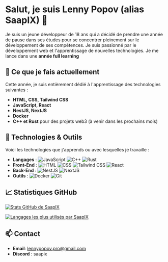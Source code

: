 # Salut, je suis Lenny Popov (alias SaapIX) 👋

Je suis un jeune développeur de 18 ans qui a décidé de prendre une année de pause dans ses études pour se concentrer pleinement sur le développement de ses compétences. Je suis passionné par le développement web et l'apprentissage de nouvelles technologies. Je me lance dans une **année full learning** 

## 🌱 Ce que je fais actuellement

Cette année, je suis entièrement dédié à l'apprentissage des technologies suivantes :

- **HTML, CSS, Tailwind CSS**
- **JavaScript, React**
- **NestJS, NextJS**
- **Docker**
- **C++ et Rust** pour des projets web3 (à venir dans les prochains mois)

## 🔧 Technologies & Outils

Voici les technologies que j'apprends ou avec lesquelles je travaille :

- **Langages** : ![JavaScript](https://img.shields.io/badge/JavaScript-323330?style=for-the-badge&logo=javascript&logoColor=F7DF1E) ![C++](https://img.shields.io/badge/C++-00599C?style=for-the-badge&logo=cplusplus&logoColor=white) ![Rust](https://img.shields.io/badge/Rust-000000?style=for-the-badge&logo=rust&logoColor=white)
- **Front-End** : ![HTML](https://img.shields.io/badge/HTML5-E34F26?style=for-the-badge&logo=html5&logoColor=white) ![CSS](https://img.shields.io/badge/CSS3-1572B6?style=for-the-badge&logo=css3&logoColor=white) ![Tailwind CSS](https://img.shields.io/badge/Tailwind_CSS-38B2AC?style=for-the-badge&logo=tailwind-css&logoColor=white) ![React](https://img.shields.io/badge/React-20232A?style=for-the-badge&logo=react&logoColor=61DAFB)
- **Back-End** : ![NestJS](https://img.shields.io/badge/NestJS-E0234E?style=for-the-badge&logo=nestjs&logoColor=white) ![NextJS](https://img.shields.io/badge/Next.js-000000?style=for-the-badge&logo=nextdotjs&logoColor=white)
- **Outils** : ![Docker](https://img.shields.io/badge/Docker-2496ED?style=for-the-badge&logo=docker&logoColor=white) ![Git](https://img.shields.io/badge/Git-F05032?style=for-the-badge&logo=git&logoColor=white)

## 📈 Statistiques GitHub

[![Stats GitHub de SaapIX](https://github-readme-stats.vercel.app/api?username=SaapIX&show_icons=true&theme=radical)](https://github.com/anuraghazra/github-readme-stats)

[![Langages les plus utilisés par SaapIX](https://github-readme-stats.vercel.app/api/top-langs/?username=SaapIX&layout=compact&theme=radical)](https://github.com/anuraghazra/github-readme-stats)

## 📫 Contact

- **Email**: [lennypopov.pro@gmail.com](mailto:lennypopov.pro@gmail.com)
- **Discord** : saapix
